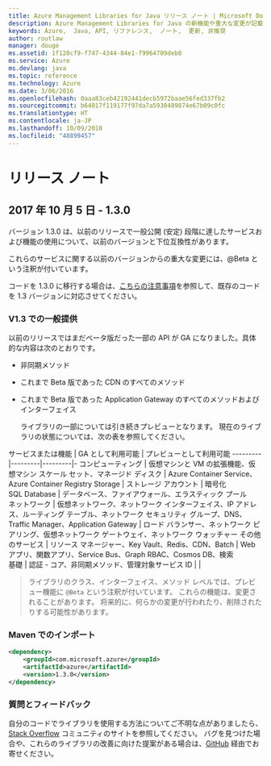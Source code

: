 ```yaml
---
title: Azure Management Libraries for Java リリース ノート | Microsoft Docs
description: Azure Management Libraries for Java の新機能や重大な変更が記載されています。
keywords: Azure,  Java, API, リファレンス,  ノート,  更新, 非推奨
author: routlaw
manager: douge
ms.assetid: 1f128cf9-f747-4344-84e1-f9964709deb8
ms.service: Azure
ms.devlang: java
ms.topic: reference
ms.technology: Azure
ms.date: 3/06/2016
ms.openlocfilehash: 0aaa83ceb42192441decb5972baae56fed337fb2
ms.sourcegitcommit: b64017f119177f97da7a5930489874e67b09c0fc
ms.translationtype: HT
ms.contentlocale: ja-JP
ms.lasthandoff: 10/09/2018
ms.locfileid: "48899457"
---
```

# <a name="release-notes"></a>リリース ノート 

## <a name="october-5-2017---130"></a>2017 年 10 月 5 日 - 1.3.0 

バージョン 1.3.0 は、以前のリリースで一般公開 (安定) 段階に達したサービスおよび機能の使用について、以前のバージョンと下位互換性があります。

これらのサービスに関する以前のバージョンからの重大な変更には、@Beta という注釈が付いています。

コードを 1.3.0 に移行する場合は、[こちらの注意事項](https://github.com/Azure/azure-sdk-for-java/blob/master/notes/prepare-for-1.3.0.md)を参照して、既存のコードを 1.3 バージョンに対応させてください。

### <a name="generally-availabile-in-v13"></a>V1.3 での一般提供

以前のリリースではまだベータ版だった一部の API が GA になりました。具体的な内容は次のとおりです。

- 非同期メソッド
- これまで Beta 版であった CDN のすべてのメソッド
- これまで Beta 版であった Application Gateway のすべてのメソッドおよびインターフェイス

  ライブラリの一部については引き続きプレビューとなります。 現在のライブラリの状態については、次の表を参照してください。

サービスまたは機能 | GA として利用可能 | プレビューとして利用可能 
---------|---------|---------|-
コンピューティング  | 仮想マシンと VM の拡張機能、仮想マシン スケール セット、マネージド ディスク   | Azure Container Service、Azure Container Registry 
Storage   |  ストレージ アカウント       |    暗号化     
SQL Database  | データベース、ファイアウォール、エラスティック プール              
ネットワーク    |  仮想ネットワーク、ネットワーク インターフェイス、IP アドレス、ルーティング テーブル、ネットワーク セキュリティ グループ、DNS、Traffic Manager、Application Gateway  |    ロード バランサー、ネットワーク ピアリング、仮想ネットワーク ゲートウェイ、ネットワーク ウォッチャー 
その他のサービス    |  リソース マネージャー、Key Vault、Redis、CDN、Batch       |  Web アプリ、関数アプリ、Service Bus、Graph RBAC、Cosmos DB、検索  
基礎     |   認証 - コア、非同期メソッド、管理対象サービス ID      |      |

> ライブラリのクラス、インターフェイス、メソッド レベルでは、プレビュー機能に `@Beta` という注釈が付いています。 これらの機能は、変更されることがあります。 将来的に、何らかの変更が行われたり、削除されたりする可能性があります。

### <a name="import-with-maven"></a>Maven でのインポート

```XML
<dependency>
    <groupId>com.microsoft.azure</groupId>
    <artifactId>azure</artifactId>
    <version>1.3.0</version>
</dependency>
```

### <a name="get-help-and-give-feedback"></a>質問とフィードバック

自分のコードでライブラリを使用する方法についてご不明な点がありましたら、[Stack Overflow](http://stackoverflow.com/questions/tagged/azure-java-sdk) コミュニティのサイトを参照してください。 バグを見つけた場合や、これらのライブラリの改善に向けた提案がある場合は、[GitHub](https://github.com/Azure/azure-sdk-for-java/issues) 経由でお寄せください。


